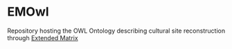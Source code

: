 # EMOwl

Repository hosting the OWL Ontology describing cultural site reconstruction through [Extended Matrix](https://www.extendedmatrix.org/)
